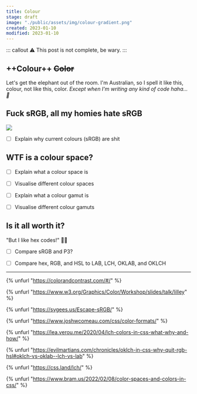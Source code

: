 ```yaml
---
title: Colour
stage: draft
image: "./public/assets/img/colour-gradient.png"
created: 2023-01-10
modified: 2023-01-10
---
```


::: callout :warning: This post is not complete, be wary.
:::

## ++Colour++ ~~Color~~
Let's get the elephant out of the room.
I'm Australian, so I spell it like this, colour, not like this, color. *Except when I'm writing any kind of code haha… :smiling_face_with_tear:*

## Fuck sRGB, all my homies hate sRGB
![](all-my-homies-hate-srgb.png)
- [ ] Explain why current colours (sRGB) are shit

## WTF is a colour space?
- [ ] Explain what a colour space is

- [ ] Visualise different colour spaces

- [ ] Explain what a colour gamut is

- [ ] Visualise different colour gamuts

## Is it all worth it?
"But I like hex codes!" :woman_facepalming: 

- [ ] Compare sRGB and P3?

- [ ] Compare hex, RGB, and HSL to LAB, LCH, OKLAB, and OKLCH

---

{% unfurl "https://colorandcontrast.com/#/" %}

{% unfurl "https://www.w3.org/Graphics/Color/Workshop/slides/talk/lilley" %}

{% unfurl "https://svgees.us/Escape-sRGB/" %}

{% unfurl "https://www.joshwcomeau.com/css/color-formats/" %}

{% unfurl "https://lea.verou.me/2020/04/lch-colors-in-css-what-why-and-how/" %}

{% unfurl "https://evilmartians.com/chronicles/oklch-in-css-why-quit-rgb-hsl#oklch-vs-oklab--lch-vs-lab" %}

{% unfurl "https://css.land/lch/" %}

{% unfurl "https://www.bram.us/2022/02/08/color-spaces-and-colors-in-css/" %}